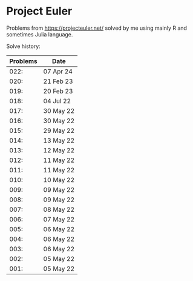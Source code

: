 # Project Euler
Problems from https://projecteuler.net/ solved by me using mainly R and sometimes Julia language.

Solve history:

| Problems  |   Date    |
| --------- | --------- |
| 022:      | 07 Apr 24 |
| 020:      | 21 Feb 23 |
| 019:      | 20 Feb 23 |
| 018:      | 04 Jul 22 |
| 017:      | 30 May 22 |
| 016:      | 30 May 22 |
| 015:      | 29 May 22 |
| 014:      | 13 May 22 |
| 013:      | 12 May 22 |
| 012:      | 11 May 22 |
| 011:      | 11 May 22 |
| 010:      | 10 May 22 |
| 009:      | 09 May 22 |
| 008:      | 09 May 22 |
| 007:      | 08 May 22 |
| 006:      | 07 May 22 |
| 005:      | 06 May 22 |
| 004:      | 06 May 22 |
| 003:      | 06 May 22 |
| 002:      | 05 May 22 |
| 001:      | 05 May 22 |

